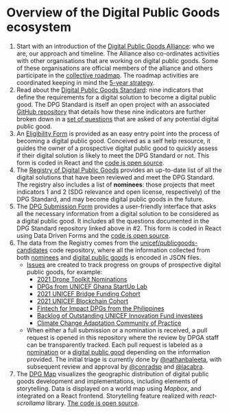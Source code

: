 # Overview of the Digital Public Goods ecosystem

1. Start with an introduction of the [Digital Public Goods Alliance](https://digitalpublicgoods.net/who-we-are/): who we are, our approach and timeline. The Alliance also co-ordinates activities with other organisations that are working on digital public goods. Some of these organisations are official members of the alliance and others participate in the [collective roadmap](https://digitalpublicgoods.net/roadmap/). The roadmap activities are coordinated keeping in mind the [5-year strategy](https://digitalpublicgoods.net/DPGA_Strategy_2021-2026.pdf#page=13).
2. Read about the [Digital Public Goods Standard](https://digitalpublicgoods.net/standard/): nine indicators that define the requirements for a digital solution to become a digital public good. The DPG Standard is itself an open project with an associated [GitHub repository](https://github.com/DPGAlliance/DPG-Standard) that details how these nine indicators are further broken down in a [set of questions](https://github.com/DPGAlliance/DPG-Standard/blob/main/standard-questions.md) that are asked of any potential digital public good.
3. An [Eligibility Form](https://digitalpublicgoods.net/eligibility/) is provided as an easy entry point into the process of becoming a digital public good. Conceived as a self help resource, it guides the owner of a prospective digital public good to quickly assess if their digital solution is likely to meet the DPG Standard or not. This form is coded in React and the [code is open source](https://github.com/unicef/publicgoods-scripts/tree/main/packages/eligibility).
4. The [Registry of Digital Public Goods](https://digitalpublicgoods.net/registry/) provides an up-to-date list of all the digital solutions that have been reviewed and meet the DPG Standard. The registry also includes a list of **nominees**: those projects that meet indicators 1 and 2 (SDG relevance and open license, respectively) of the DPG Standard, and may become digital public goods in the future.
5. The [DPG Submission Form](https://submission.digitalpublicgoods.net/) provides a user-friendly interface that asks all the necessary information from a digital solution to be considered as a digital public good. It includes all the questions documented in the DPG Standard repository linked above in #2. This form is coded in React using Data Driven Forms and the [code is open source](https://github.com/unicef/publicgoods-submission).
6. The data from the Registry comes from the [unicef/publicgoods-candidates](https://github.com/unicef/publicgoods-candidates) code repository, where all the information collected from both [nominees](https://github.com/unicef/publicgoods-candidates/tree/main/nominees) and [digital public goods](https://github.com/unicef/publicgoods-candidates/tree/main/digitalpublicgoods) is encoded in JSON files.
    - [Issues](https://github.com/unicef/publicgoods-candidates/issues) are created to track progress on groups of prospective digital public goods, for example:
        - [2021 Drone Toolkit Nominations](https://github.com/unicef/publicgoods-candidates/issues/699)
        - [DPGs from UNICEF Ghana StartUp Lab](https://github.com/unicef/publicgoods-candidates/issues/678)
        - [2021 UNICEF Bridge Funding Cohort](https://github.com/unicef/publicgoods-candidates/issues/624)
        - [2021 UNICEF Blockchain Cohort](https://github.com/unicef/publicgoods-candidates/issues/624)
        - [Fintech for Impact DPGs from the Philippines](https://github.com/unicef/publicgoods-candidates/issues/619)
        - [Backlog of Outstanding UNICEF Innovation Fund investees](https://github.com/unicef/publicgoods-candidates/issues/558)
        - [Climate Change Adaptation Community of Practice](https://github.com/unicef/publicgoods-candidates/issues/554)
    - When either a full submission or a nomination is received, a pull request is opened in this repository where the review by DPGA staff can be transparently tracked. Each pull request is labeled as a [nomination](https://github.com/unicef/publicgoods-candidates/pulls?q=is%3Apr+is%3Aopen+label%3Anomination) or a [digital public good](https://github.com/unicef/publicgoods-candidates/pulls?q=is%3Apr+is%3Aopen+label%3A%22Digital+Public+Good%22) depending on the information provided. The initial triage is currently done by [@nathanbaleeta](https://github.com/nathanbaleeta), with subsequent review and approval by [@conradsp](https://github.com/conradsp) and [@lacabra](https://github.com/lacabra).
7. The [DPG Map](https://digitalpublicgoods.net/map/) visualizes the geographic distribution of digital public goods development and implementations, including elements of storytelling. Data is displayed on a world map using *Mapbox*, and integrated on a React frontend. Storytelling feature realized with *react-scrollama* library. [The code is open source](https://github.com/unicef/publicgoods-scripts/tree/main/packages/map).
    
